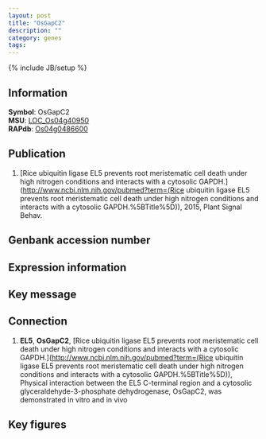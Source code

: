 ```yaml
---
layout: post
title: "OsGapC2"
description: ""
category: genes
tags: 
---
```

{% include JB/setup %}

## Information
__Symbol__: OsGapC2  
__MSU__: [LOC_Os04g40950](http://rice.plantbiology.msu.edu/cgi-bin/ORF_infopage.cgi?orf=LOC_Os04g40950)  
__RAPdb__: [Os04g0486600](http://rapdb.dna.affrc.go.jp/viewer/gbrowse_details/irgsp1?name=Os04g0486600)  

## Publication
1. [Rice ubiquitin ligase EL5 prevents root meristematic cell death under high nitrogen conditions and interacts with a cytosolic GAPDH.](http://www.ncbi.nlm.nih.gov/pubmed?term=(Rice ubiquitin ligase EL5 prevents root meristematic cell death under high nitrogen conditions and interacts with a cytosolic GAPDH.%5BTitle%5D)), 2015, Plant Signal Behav.

## Genbank accession number

## Expression information

## Key message

## Connection
1. __EL5__, __OsGapC2__, [Rice ubiquitin ligase EL5 prevents root meristematic cell death under high nitrogen conditions and interacts with a cytosolic GAPDH.](http://www.ncbi.nlm.nih.gov/pubmed?term=(Rice ubiquitin ligase EL5 prevents root meristematic cell death under high nitrogen conditions and interacts with a cytosolic GAPDH.%5BTitle%5D)),  Physical interaction between the EL5 C-terminal region and a cytosolic glyceraldehyde-3-phosphate dehydrogenase, OsGapC2, was demonstrated in vitro and in vivo

## Key figures


